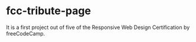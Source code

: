 # fcc-tribute-page
It is a first project out of five of the Responsive Web Design Certification by freeCodeCamp.

